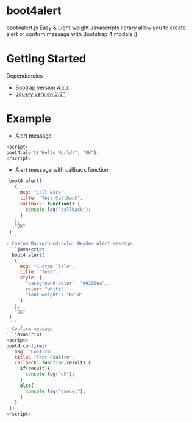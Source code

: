 # boot4alert
boot4alert.js Easy &amp; Light weight Javascripts library allow you to create alert or confirm message with Bootstrap 4 modals :)

# Getting Started 

Dependencies

- [Bootrap version 4.x.x](https://getbootstrap.com/docs/4.2/getting-started/download/)
- [Jquery version 3.3.1](https://jquery.com/download/)

# Example
  - Alert message
  ```javascript
  <script>
  boot4.alert("Hello World!", "OK");
  </script>
  ```
  - Alert message with callback function
   ```javascript
    boot4.alert(
      {
        msg: "Call Back",
        title: "Test Callback",
        callback: function() {
          console.log("callback");
        }
      },
      "OK"
    )
    ```
  - Custom Background-color Header Alert message
    ```javascript
     boot4.alert(
      {
        msg: "Custom Title",
        title: "Test",
        style: {
          "background-color": "#6200ea",
          color: "white",
          "font-weight": "bold"
        }
      },
      "OK"
    )
    ```
  - Confirm message
  ```javascript
  <script>
   boot4.confirm({
      msg: "Confirm",
      title: "Test Confirm",
      callback: function(result) {
        if(result){
          console.log("ok");
        }
        else{
          console.log("cancel");
        }
      }
    })
  </script>
  ```
